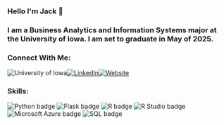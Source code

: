 ### Hello I'm Jack 👋

### I am a Business Analytics and Information Systems major at the University of Iowa. I am set to graduate in May of 2025. 

### Connect With Me:
![University of Iowa](https://img.shields.io/static/v1?message=Hawks!!&labelColor=000000&color=FFCD00&label=Go&style=flat)[![LinkedIn][linkedin-badge]][linkedin-url][![Website][website-badge]][website-url]

[linkedin-badge]: https://img.shields.io/badge/LinkedIn-0077B5?style=flat&logo=linkedin&logoColor=white
[linkedin-url]: [https://www.linkedin.com/in/mike-olsen-b7b7821ba/](https://www.linkedin.com/in/jackgray2025/)
[website-badge]: https://img.shields.io/badge/Website-1F425F?style=flat
[website-url]: [https://www.michaelolsen.me/](https://jack-gray.me/)

### Skills:
![Python badge](https://img.shields.io/static/v1?message=Python&logo=Python&labelColor=3776AB&color=3776AB&logoColor=white&label=%20&style=for-the-badge) ![Flask badge](https://img.shields.io/static/v1?message=Flask&logo=Flask&logoColor=000&label&style=for-the-badge&color=f5f5f5) ![R badge](https://img.shields.io/static/v1?message=R%20programming&logo=R&logoColor=3776AB&label&style=for-the-badge&color=f5f5f5) ![R Studio badge](https://img.shields.io/static/v1?message=R%20Studio&logo=RStudio&labelColor=75AADB&color=75AADB&logoColor=white&label=%20&style=for-the-badge) ![Microsoft Azure badge](https://img.shields.io/static/v1?message=Azure&logo=Microsoft%20Azure&labelColor=0078D4&color=0078D4&logoColor=white&label=%20&style=for-the-badge) ![SQL badge](https://img.shields.io/static/v1?message=SQL&logo=database&labelColor=orange&color=orange&logoColor=white&label=%20&style=for-the-badge)


<!--
**Jack-A-Gray/Jack-A-Gray** is a ✨ _special_ ✨ repository because its `README.md` (this file) appears on your GitHub profile.

Here are some ideas to get you started:

- 🔭 I’m currently working on ...
- 🌱 I’m currently learning ...
- 👯 I’m looking to collaborate on ...
- 🤔 I’m looking for help with ...
- 💬 Ask me about ...
- 📫 How to reach me: ...
- 😄 Pronouns: ...
- ⚡ Fun fact: ...
-->
